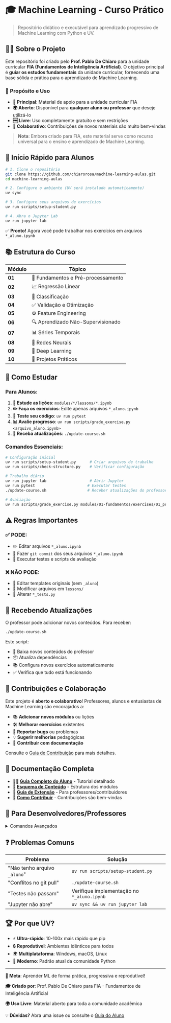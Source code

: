 # 🎓 Machine Learning - Curso Prático

> Repositório didático e executável para aprendizado progressivo de Machine Learning com Python e UV.

## 👨‍🏫 Sobre o Projeto

Este repositório foi criado pelo **Prof. Pablo De Chiaro** para a unidade curricular **FIA (Fundamentos de Inteligência Artificial)**. O objetivo principal é **guiar os estudos fundamentais** da unidade curricular, fornecendo uma base sólida e prática para o aprendizado de Machine Learning.

### 🌟 Propósito e Uso

- **🎯 Principal**: Material de apoio para a unidade curricular FIA
- **🌍 Aberto**: Disponível para **qualquer aluno ou professor** que deseje utilizá-lo
- **🆓 Livre**: Uso completamente gratuito e sem restrições
- **🤝 Colaborativo**: Contribuições de novos materiais são muito bem-vindas

> **Nota**: Embora criado para FIA, este material serve como recurso universal para o ensino e aprendizado de Machine Learning.

## 🚀 Início Rápido para Alunos

```bash
# 1. Clone o repositório
git clone https://github.com/chiarorosa/machine-learning-aulas.git
cd machine-learning-aulas

# 2. Configure o ambiente (UV será instalado automaticamente)
uv sync

# 3. Configure seus arquivos de exercícios
uv run scripts/setup-student.py

# 4. Abra o Jupyter Lab
uv run jupyter lab
```

✅ **Pronto!** Agora você pode trabalhar nos exercícios em arquivos `*_aluno.ipynb`

## 📚 Estrutura do Curso

| Módulo | Tópico                             |
| ------ | ---------------------------------- |
| **01** | 🔧 Fundamentos e Pré-processamento |
| **02** | 📈 Regressão Linear                |
| **03** | 🎯 Classificação                   |
| **04** | ✅ Validação e Otimização          |
| **05** | ⚙️ Feature Engineering             |
| **06** | 🔍 Aprendizado Não-Supervisionado  |
| **07** | 📊 Séries Temporais                |
| **08** | 🧠 Redes Neurais                   |
| **09** | 🤖 Deep Learning                   |
| **10** | 🎯 Projetos Práticos               |

## 🎯 Como Estudar

### Para Alunos:

1. **📖 Estude as lições**: `modules/*/lessons/*.ipynb`
2. **✏️ Faça os exercícios**: Edite apenas arquivos `*_aluno.ipynb`
3. **🧪 Teste seu código**: `uv run pytest`
4. **📊 Avalie progresso**: `uv run scripts/grade_exercise.py <arquivo_aluno.ipynb>`
5. **🔄 Receba atualizações**: `./update-course.sh`

### Comandos Essenciais:

```bash
# Configuração inicial
uv run scripts/setup-student.py      # Criar arquivos de trabalho
uv run scripts/check-structure.py    # Verificar configuração

# Trabalho diário
uv run jupyter lab                   # Abrir Jupyter
uv run pytest                       # Executar testes
./update-course.sh                  # Receber atualizações do professor

# Avaliação
uv run scripts/grade_exercise.py modules/01-fundamentos/exercises/01_preprocess_aluno.ipynb
```

## ⚠️ Regras Importantes

### ✅ PODE:

- ✏️ Editar arquivos `*_aluno.ipynb`
- 🔄 Fazer `git commit` dos seus arquivos `*_aluno.ipynb`
- 🧪 Executar testes e scripts de avaliação

### ❌ NÃO PODE:

- 🚫 Editar templates originais (sem `_aluno`)
- 🚫 Modificar arquivos em `lessons/`
- 🚫 Alterar `*_tests.py`

## 🔄 Recebendo Atualizações

O professor pode adicionar novos conteúdos. Para receber:

```bash
./update-course.sh
```

Este script:

- 📡 Baixa novos conteúdos do professor
- 📦 Atualiza dependências
- 📚 Configura novos exercícios automaticamente
- ✅ Verifica que tudo está funcionando

## 🤝 Contribuições e Colaboração

Este projeto é **aberto e colaborativo**! Professores, alunos e entusiastas de Machine Learning são encorajados a:

- 📚 **Adicionar novos módulos** ou lições
- 🛠️ **Melhorar exercícios** existentes
- 🐛 **Reportar bugs** ou problemas
- 💡 **Sugerir melhorias** pedagógicas
- 📖 **Contribuir com documentação**

Consulte o [Guia de Contribuição](docs/CONTRIBUTING.md) para mais detalhes.

## 📖 Documentação Completa

- **👨‍🎓 [Guia Completo do Aluno](docs/STUDENT-GUIDE.md)** - Tutorial detalhado
- **📝 [Esquema de Conteúdo](docs/CONTENT_SCHEMA.md)** - Estrutura dos módulos
- **🔧 [Guia de Extensão](docs/EXTENDING.md)** - Para professores/contribuidores
- **🤝 [Como Contribuir](docs/CONTRIBUTING.md)** - Contribuições são bem-vindas

## 🚧 Para Desenvolvedores/Professores

<details>
<summary>Comandos Avançados</summary>

```bash
# Desenvolvimento
uv run scripts/tasks.py setup          # Configurar ambiente de dev
uv run scripts/tasks.py lint           # Verificar código
uv run scripts/tasks.py test           # Executar todos os testes

# Gerenciar módulos
uv run scripts/manage_tests.py enable 08-redes-neurais
uv run scripts/manage_tests.py disable 03-classificacao
uv run scripts/manage_tests.py list

# Executar notebooks
uv run scripts/run_all_notebooks.py

# Gerar datasets
uv run scripts/make_dataset_synth.py
```

</details>

## ❓ Problemas Comuns

| Problema                     | Solução                                    |
| ---------------------------- | ------------------------------------------ |
| "Não tenho arquivo `_aluno`" | `uv run scripts/setup-student.py`          |
| "Conflitos no git pull"      | `./update-course.sh`                       |
| "Testes não passam"          | Verifique implementação no `*_aluno.ipynb` |
| "Jupyter não abre"           | `uv sync && uv run jupyter lab`            |

## 🏆 Por que UV?

- ⚡ **Ultra-rápido**: 10-100x mais rápido que pip
- 🔒 **Reprodutível**: Ambientes idênticos para todos
- 🌍 **Multiplataforma**: Windows, macOS, Linux
- 🎯 **Moderno**: Padrão atual da comunidade Python

---

**🎯 Meta**: Aprender ML de forma prática, progressiva e reprodutível!

**🎓 Criado por**: Prof. Pablo De Chiaro para FIA - Fundamentos de Inteligência Artificial

**🌍 Uso Livre**: Material aberto para toda a comunidade acadêmica

💡 **Dúvidas?** Abra uma issue ou consulte o [Guia do Aluno](docs/STUDENT-GUIDE.md)

